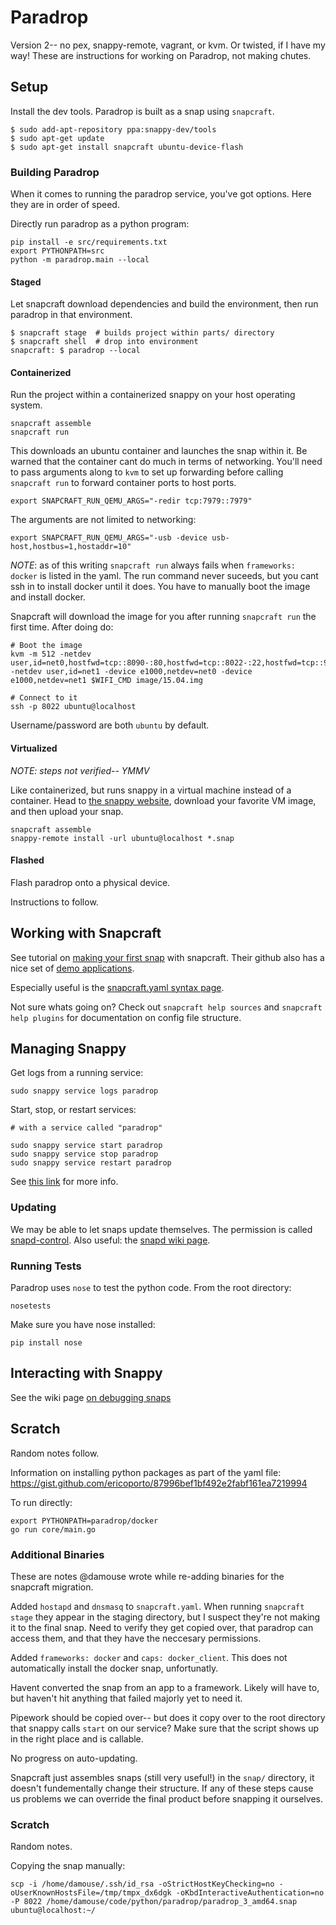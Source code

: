 # Paradrop

Version 2-- no pex, snappy-remote, vagrant, or kvm. Or twisted, if I have my way! These are instructions for working on Paradrop, not making chutes. 

## Setup

Install the dev tools. Paradrop is built as a snap using `snapcraft`.

```
$ sudo add-apt-repository ppa:snappy-dev/tools
$ sudo apt-get update
$ sudo apt-get install snapcraft ubuntu-device-flash
```

### Building Paradrop

When it comes to running the paradrop service, you've got options. Here they are in order of speed. 

Directly run paradrop as a python program:  

```
pip install -e src/requirements.txt
export PYTHONPATH=src
python -m paradrop.main --local
```

#### Staged

Let snapcraft download dependencies and build the environment, then run paradrop in that environment.

```
$ snapcraft stage  # builds project within parts/ directory
$ snapcraft shell  # drop into environment
snapcraft: $ paradrop --local
```

#### Containerized

Run the project within a containerized snappy on your host operating system. 

```
snapcraft assemble
snapcraft run  
```

This downloads an ubuntu container and launches the snap within it. Be warned that the container cant do much in terms of networking. You'll need to pass arguments along to `kvm` to set up forwarding before calling `snapcraft run` to forward container ports to host ports.

```
export SNAPCRAFT_RUN_QEMU_ARGS="-redir tcp:7979::7979"
```

The arguments are not limited to networking: 

```
export SNAPCRAFT_RUN_QEMU_ARGS="-usb -device usb-host,hostbus=1,hostaddr=10"
```


*NOTE*: as of this writing `snapcraft run` always fails when `frameworks: docker` is listed in the yaml. The run command never suceeds, but you cant ssh in to install docker until it does. You have to manually boot the image and install docker. 

Snapcraft will download the image for you after running `snapcraft run` the first time. After doing do:

```
# Boot the image
kvm -m 512 -netdev user,id=net0,hostfwd=tcp::8090-:80,hostfwd=tcp::8022-:22,hostfwd=tcp::9999-:14321,hostfwd=tcp::9000-:9000 -netdev user,id=net1 -device e1000,netdev=net0 -device e1000,netdev=net1 $WIFI_CMD image/15.04.img

# Connect to it
ssh -p 8022 ubuntu@localhost
```

Username/password are both `ubuntu` by default.

#### Virtualized

*NOTE: steps not verified-- YMMV*

Like containerized, but runs snappy in a virtual machine instead of a container. Head to [the snappy website](https://developer.ubuntu.com/en/snappy/start/), download your favorite VM image, and then upload your snap.

```
snapcraft assemble
snappy-remote install -url ubuntu@localhost *.snap
```

#### Flashed

Flash paradrop onto a physical device. 

Instructions to follow. 


## Working with Snapcraft

See tutorial on [making your first snap](https://github.com/snapcore/snapcraft/blob/master/docs/your-first-snap.md) with snapcraft. Their github also has a nice set of [demo applications](https://github.com/snapcore/snapcraft/tree/master/demos).

Especially useful is the [snapcraft.yaml syntax page](https://developer.ubuntu.com/en/snappy/build-apps/snapcraft-syntax/).

Not sure whats going on? Check out `snapcraft help sources` and `snapcraft help plugins` for documentation on config file structure.

## Managing Snappy

Get logs from a running service: 
```
sudo snappy service logs paradrop
```

Start, stop, or restart services: 

```
# with a service called "paradrop"

sudo snappy service start paradrop
sudo snappy service stop paradrop
sudo snappy service restart paradrop
```

See [this link](https://blog.slock.it/let-s-play-with-snappy-ethereum-816588198528#.bwel1tmb1) for more info.

### Updating

We may be able to let snaps update themselves. The permission is called [snapd-control](https://developer.ubuntu.com/en/snappy/guides/interfaces/). Also useful: the [snapd wiki page](https://github.com/intelsdi-x/snap/blob/master/docs/SNAPD.md).

### Running Tests

Paradrop uses `nose` to test the python code. From the root directory: 

```
nosetests
```

Make sure you have nose installed: 

```
pip install nose
```

## Interacting with Snappy

See the wiki page [on debugging snaps](https://developer.ubuntu.com/en/snappy/build-apps/debug/)

## Scratch

Random notes follow.

Information on installing python packages as part of the yaml file: https://gist.github.com/ericoporto/87996bef1bf492e2fabf161ea7219994

To run directly: 

```
export PYTHONPATH=paradrop/docker
go run core/main.go
```

### Additional Binaries

These are notes @damouse wrote while re-adding binaries for the snapcraft migration. 

Added `hostapd` and `dnsmasq` to `snapcraft.yaml`. When running `snapcraft stage` they appear in the staging directory, but I suspect they're not making it to the final snap. Need to verify they get copied over, that paradrop can access them, and that they have the neccesary permissions.

Added `frameworks: docker` and `caps: docker_client`. This does not automatically install the docker snap, unfortunatly. 

Havent converted the snap from an app to a framework. Likely will have to, but haven't hit anything that failed majorly yet to need it. 

Pipework should be copied over-- but does it copy over to the root directory that snappy calls `start` on our service? Make sure that the script shows up in the right place and is callable.

No progress on auto-updating.

Snapcraft just assembles snaps (still very useful!) in the `snap/` directory, it doesn't fundementally change their structure. If any of these steps cause us problems we can override the final product before snapping it ourselves.


### Scratch

Random notes.

Copying the snap manually:

```
scp -i /home/damouse/.ssh/id_rsa -oStrictHostKeyChecking=no -oUserKnownHostsFile=/tmp/tmpx_dx6dgk -oKbdInteractiveAuthentication=no -P 8022 /home/damouse/code/python/paradrop/paradrop_3_amd64.snap ubuntu@localhost:~/
```
